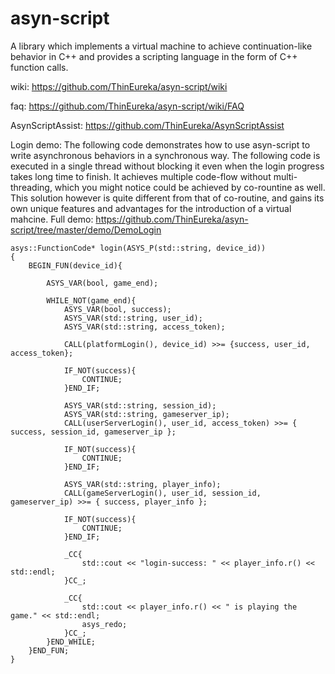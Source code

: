 # asyn-script
A library which implements a virtual machine to achieve continuation-like behavior in C++ and provides a scripting language in the form of C++ function calls.

wiki: https://github.com/ThinEureka/asyn-script/wiki

faq: https://github.com/ThinEureka/asyn-script/wiki/FAQ

AsynScriptAssist: https://github.com/ThinEureka/AsynScriptAssist

Login demo: The following code demonstrates how to use asyn-script to write asynchronous behaviors in a synchronous way. The following code is executed in a single thread without blocking it even when the login progress takes long time to finish. It achieves multiple code-flow without multi-threading, which you might notice could be achieved by co-rountine as well. This solution however is quite different from that of co-routine, and gains its own unique features and advantages for the introduction of a virtual mahcine. Full demo: https://github.com/ThinEureka/asyn-script/tree/master/demo/DemoLogin

    asys::FunctionCode* login(ASYS_P(std::string, device_id))
	{
		BEGIN_FUN(device_id){
    
			ASYS_VAR(bool, game_end);
      
			WHILE_NOT(game_end){ 
				ASYS_VAR(bool, success);    
				ASYS_VAR(std::string, user_id);   
				ASYS_VAR(std::string, access_token);

				CALL(platformLogin(), device_id) >>= {success, user_id, access_token};

				IF_NOT(success){ 
					CONTINUE;
				}END_IF;

				ASYS_VAR(std::string, session_id);       
				ASYS_VAR(std::string, gameserver_ip);
				CALL(userServerLogin(), user_id, access_token) >>= { success, session_id, gameserver_ip };

				IF_NOT(success){
					CONTINUE;
				}END_IF;

				ASYS_VAR(std::string, player_info);   
				CALL(gameServerLogin(), user_id, session_id, gameserver_ip) >>= { success, player_info };

				IF_NOT(success){
					CONTINUE;
				}END_IF;

				_CC{ 
					std::cout << "login-success: " << player_info.r() << std::endl;
				}CC_;

				_CC{       
					std::cout << player_info.r() << " is playing the game." << std::endl;
					asys_redo;
				}CC_;
			}END_WHILE;
		}END_FUN;
	}

